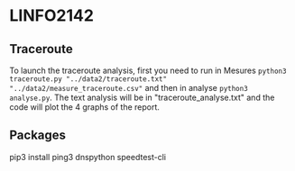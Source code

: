 # LINFO2142


## Traceroute

To launch the traceroute analysis, first you need to run in Mesures ```python3 traceroute.py "../data2/traceroute.txt" "../data2/measure_traceroute.csv"``` and then in analyse ```python3 analyse.py```. The text analysis will be in "traceroute_analyse.txt" and the code will plot the 4 graphs of the report.

## Packages

pip3 install ping3 dnspython speedtest-cli
